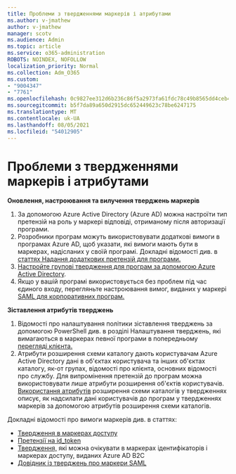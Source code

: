 ```yaml
---
title: Проблеми з твердженнями маркерів і атрибутами
ms.author: v-jmathew
author: v-jmathew
manager: scotv
ms.audience: Admin
ms.topic: article
ms.service: o365-administration
ROBOTS: NOINDEX, NOFOLLOW
localization_priority: Normal
ms.collection: Adm_O365
ms.custom:
- "9004347"
- "7761"
ms.openlocfilehash: 0c9827ee312d6b236c86f5a2973fa61fdc78c49b8565dd4ceb41f9a3a48140bc
ms.sourcegitcommit: b5f7da89a650d2915dc652449623c78be6247175
ms.translationtype: MT
ms.contentlocale: uk-UA
ms.lasthandoff: 08/05/2021
ms.locfileid: "54012905"
---
```

# <a name="issues-with-token-claims-and-attributes"></a>Проблеми з твердженнями маркерів і атрибутами

**Оновлення, настроювання та вилучення тверджень маркерів**

1. За допомогою Azure Active Directory (Azure AD) [](https://docs.microsoft.com/azure/active-directory/develop/active-directory-enterprise-app-role-management) можна настроїти тип претензій на роль у маркері відповіді, отриманому після авторизації програми.
2. Розробники програм можуть використовувати додаткові вимоги в програмах Azure AD, щоб указати, які вимоги мають бути в маркерах, надісланих у своїй програмі. Докладні відомості див. в [статтях Надання додаткових претензій для програми.](https://docs.microsoft.com/azure/active-directory/develop/active-directory-optional-claims)
3. [Настройте групові твердження для програм за допомогою Azure Active Directory](https://docs.microsoft.com/azure/active-directory/hybrid/how-to-connect-fed-group-claims).
4. Якщо у вашій програмі використовується без проблем під час єдиного входу, перегляньте настроювання вимог, виданих у маркері [SAML для корпоративних програм.](https://docs.microsoft.com/azure/active-directory/develop/active-directory-saml-claims-customization)

**Зіставлення атрибутів тверджень**

1. Відомості про налаштування політики зіставлення тверджень за допомогою PowerShell див. в розділі Налаштування тверджень, які вимагаються в маркерах певної програми в попередньому [перегляді клієнта.](https://docs.microsoft.com/azure/active-directory/develop/active-directory-claims-mapping)
2. Атрибути розширення схеми каталогу дають користувачам Azure Active Directory дані в об'єктах користувача та інших об'єктах каталогу, як-от групах, відомості про клієнта, основних відомості про службу. Для випромінення претензій до програм можна використовувати лише атрибути розширення об'єктів користувачів. [Використання атрибутів](https://docs.microsoft.com/azure/active-directory/develop/active-directory-schema-extensions) розширення схеми каталогів у твердженнях описує, як надсилати дані користувачів до програм у твердженнях маркерів за допомогою атрибутів розширення схеми каталогів.

Докладні відомості про вимоги маркерів див. в статтях:

- [Твердження в маркерах доступу](https://docs.microsoft.com/azure/active-directory/develop/access-tokens#claims-in-access-tokens)
- [Претензії на id_token](https://docs.microsoft.com/azure/active-directory/develop/id-tokens#claims-in-an-id_token)
- [Твердження,](https://docs.microsoft.com/azure/active-directory-b2c/tokens-overview#claims) які можна очікувати в маркерах ідентифікаторів і маркерах доступу, виданих Azure AD B2C
- [Довідник із тверджень про маркери SAML](https://docs.microsoft.com/azure/active-directory/develop/reference-saml-tokens)

